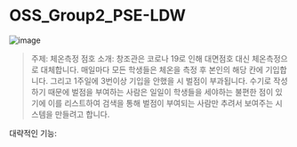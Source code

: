 # OSS_Group2_PSE-LDW

![image](https://user-images.githubusercontent.com/37777412/166202332-e8e8273a-5181-4f68-9474-172a5e8b1747.png)


>주제: 체온측정 점호
>소개: 창조관은 코로나 19로 인해 대면점호 대신 체온측정으로 대체합니다. 매일마다 모든 학생들은 체온을 측정 후 본인의 해당 칸에 기입합니다. 그리고 1주일에 3번이상 기입을 안했을 시 벌점이 부과됩니다. 수기로 작성하기 때문에 벌점을 부여하는 사람은 일일이 학생들을 세야하는 불편한 점이 있기에 이를 리스트하여 검색을 통해 벌점이 부여되는 사람만 추려서 보여주는 시스템을 만들려고 합니다.

대략적인 기능:
